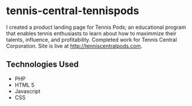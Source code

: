# tennis-central-tennispods
I created a product landing page for Tennis Pods; an educational program that enables tennis enthusiasts to learn about how to maximmize their talents, influence, and profitability. Completed work for Tennis Central Corporation. Site is live at http://tenniscentralpods.com.

## Technologies Used
* PHP
* HTML 5
* Javascript
* CSS
